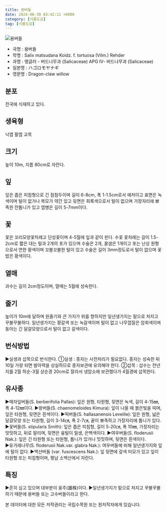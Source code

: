 ```yaml
---
title: 용버들
date: 2024-06-30 03:42:11 +0800
category: [식물도감]
tag: [식물도감]
---
```




![용버들](/fileUpload/plants/basic/Salicaceae/Salix/16866/1_th2.JPG)
- 국명 : 용버들
- 학명 : Salix matsudana Koidz. f. tortuosa (Vilm.) Rehder
- 과명 : 앵글러 - 버드나무과 (Salicaceae) APG Ⅳ- 버드나무과 (Salicaceae)
- 일본명 : ハゴロモヤナギ
- 영문명 : Dragon-claw willow


## 분포
전국에 식재하고 있다.
## 생육형
낙엽 활엽 교목
## 크기
높이 10m, 지름 80cm로 자란다.
## 잎
잎은 좁은 피침형으로 긴 점첨두이며 길이 6-8cm, 폭 1-1.5cm로서 예저이고 표면은 녹색이며 털이 없거나 복모가 약간 있고 뒷면은 회록색으로서 털이 없으며 가장자리에 뾰족한 잔톱니가 있고 엽병은 길이 5-7mm이다.
## 꽃
꽃은 꼬리모양꽃차례고 단성꽃이며 4-5월에 잎과 같이 핀다. 수꽃 꽃차례는 길이 1.5-2cm로 짧은 대는 털과 2개의 포가 있으며 수술은 2개, 꿀샘은 1개이고 포는 난상 원형으로서 연한 황색이며 꼬불꼬불한 털이 있고 수술은 길이 3mm정도로서 털이 없으며 꽃밥은 황색이다.
## 열매
과수는 길이 2cm정도이며, 열매는 5월에 성숙한다.
## 줄기
높이가 10m에 달하며 원줄기와 큰 가지가 위를 향하지만 일년생가지는 밑으로 처지고 꾸불꾸불하다. 일년생가지는 황갈색 또는 녹갈색이며 털이 없고 나무껍질은 암회색이며 동아는 긴 달걀모양으로서 털이 없고 갈색이다.
## 번식방법
▶실생과 삽목으로 번식한다. ①실생 : 종자는 사전처리가 필요없다. 종자는 성숙한 뒤 10일 가량 되면 발아력을 상실하므로 종자보관에 유의해야 한다. ②삽목 : 삽수는 전년지를 2월 하순-3월 상순경 20cm로 잘라서 냉암소에 보관했다가 4월경에 삽목한다.
## 유사종
▶매자잎버들(S. berberifolia Pallas): 잎은 원형, 타원형, 뒷면은 녹색, 길이 4-15㎜, 폭 4-12㎜이다. ▶왕버들(S. chaenomeloides Kimura): 잎이 나올 때 붉은빛을 띠며, 잎은 타원형, 뒷면은 흰색이다. ▶떡버들(S. hallasanensis Leveille): 잎은 원형, 넓은 달걀모양 또는 타원형, 길이 3-14㎝, 폭 2-7㎝, 끝이 뾰족하고 가장자리에 톱니가 있다. ▶꽃버들(S. stipularis Smith): 잎은 좁은 피침형, 길이 5-20㎝, 폭 10㎜, 가장자리는 밋밋하고, 뒤로 말리며, 뒷면은 융털이 밀생, 은백색이다. ▶여우버들(S. floderusii Nak.): 잎은 긴 타원형 또는 타원형, 톱니가 있거나 밋밋하며, 뒷면은 흰색이다.    ▶유가래나무(S. floderusii Nak.var. glabra Nak.):  여우버들에 비해 일년생가지와 잎에 털이 없다. ▶백산버들 (var. fuscescens Nak.): 잎 뒷면에 갈색 미모가 있고 잎이 타원형 또는 피침형이며, 평남 소백산에서 자란다.
## 특징
▶흔히 심고 있으며 대부분이 웅주(雄株)이다. ▶일년생가지가 밑으로 처지고 꾸불꾸불하기 때문에 용버들 또는 고수버들이라고 한다.






본 데이터에 대한 모든 저작권리는 국립수목원 또는 원저작자에게 있습니다.
